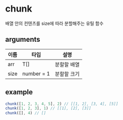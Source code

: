 # chunk

배열 안의 컨텐츠를 size에 따라 분할해주는 유틸 함수

## arguments

| 이름 | 타입 | 설명 |
| --- | --- | --- |
| arr | T[] | 분할할 배열 |
| size | number = 1 | 분할할 크기 |

## example

```ts
chunk([1, 2, 3, 4, 5], 2) // [[1, 2], [3, 4], [5]]
chunk([1, 2, 3], 1) // [[1], [2], [3]]
chunk([], 4) // []
```
